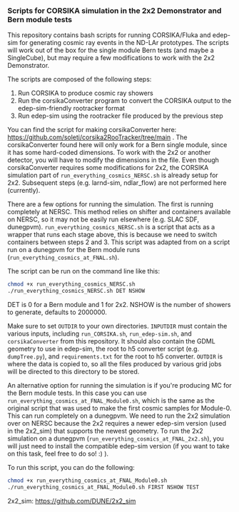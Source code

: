 ### Scripts for CORSIKA simulation in the 2x2 Demonstrator and Bern module tests

This repository contains bash scripts for running CORSIKA/Fluka and edep-sim for generating cosmic ray events in the ND-LAr prototypes. The scripts will work out of the box for the single module Bern tests (and maybe a SingleCube), but may require a few modifications to work with the 2x2 Demonstrator.

The scripts are composed of the following steps:
1. Run CORSIKA to produce cosmic ray showers
2. Run the corsikaConverter program to convert the CORSIKA output to the edep-sim-friendly rootracker format
3. Run edep-sim using the rootracker file produced by the previous step

You can find the script for making corsikaConverter here: https://github.com/soleti/corsika2RooTracker/tree/main . The corsikaConverter found here will only work for a Bern single module, since it has some hard-coded dimensions. To work with the 2x2 or another detector, you will have to modify the dimensions in the file. Even though corsikaConverter requires some modifications for 2x2, the CORSIKA simulation part of `run_everything_cosmics_NERSC.sh` is already setup for 2x2.
Subsequent steps (e.g. larnd-sim, ndlar_flow) are not performed here (currently).

There are a few options for running the simulation. The first is running completely at NERSC. This method relies on shifter and containers available on NERSC, so it may not be easily run elsewhere (e.g. SLAC SDF, dunegpvm). `run_everything_cosmics_NERSC.sh` is a script that acts as a wrapper that runs each stage above, this is because we need to switch containers between steps 2 and 3. This script was adapted from on a script run on a dunegpvm for the Bern module runs (`run_everything_cosmics_at_FNAL.sh`). 

The script can be run on the command line like this:
```bash
chmod +x run_everything_cosmics_NERSC.sh
./run_everything_cosmics_NERSC.sh DET NSHOW
```

DET is 0 for a Bern module and 1 for 2x2. NSHOW is the number of showers to generate, defaults to 2000000.

Make sure to set `OUTDIR` to your own directories. `INPUTDIR` must contain the various inputs, including `run_CORSIKA.sh`, `run_edep-sim.sh`, and `corsikaConverter` from this repository. It should also contain the GDML geometry to use in edep-sim, the root to h5 converter script (e.g. `dumpTree.py`), and `requirements.txt` for the root to h5 converter. `OUTDIR` is where the data is copied to, so all the files produced by various grid jobs will be directed to this directory to be stored. 

An alternative option for running the simulation is if you're producing MC for the Bern module tests. In this case you can use `run_everything_cosmics_at_FNAL_Module0.sh`, which is the same as the original script that was used to make the first cosmic samples for Module-0. This can run completely on a dunegpvm. We need to run the 2x2 simulation over on NERSC because the 2x2 requires a newer edep-sim version (used in the 2x2_sim) that supports the newest geometry. To run the 2x2 simulation on a dunegpvm (`run_everything_cosmics_at_FNAL_2x2.sh`), you will just need to install the compatible edep-sim version (if you want to take on this task, feel free to do so! :) ). 

To run this script, you can do the following:
```bash
chmod +x run_everything_cosmics_at_FNAL_Module0.sh
./run_everything_cosmics_at_FNAL_Module0.sh FIRST NSHOW TEST
```

2x2_sim: https://github.com/DUNE/2x2_sim
